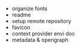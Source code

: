 - organize fonts
- readme
- setup remote repository
- favicon
- context provider envi doc
- metadata & opengraph
